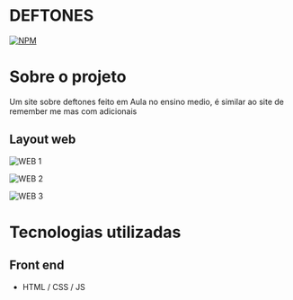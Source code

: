 # DEFTONES 
[![NPM](https://img.shields.io/npm/l/react)](https://github.com/mateuscordeiro011/site-deftones/blob/main/LICENSE)

# Sobre o projeto

Um site sobre deftones feito em Aula no ensino medio, é similar ao site de remember me mas com adicionais

## Layout web
![WEB 1](https://github.com/mateuscordeiro011/site-deftones/assets/139250006/8f17f917-83d1-45a0-b8fd-252483dd5c1c)

![WEB 2](https://github.com/mateuscordeiro011/site-deftones/assets/139250006/a529b60b-a197-457b-8519-a6714e50ddca)

![WEB 3](https://github.com/mateuscordeiro011/site-deftones/assets/139250006/b248d169-d76c-409b-b403-c55c01d696e4)

# Tecnologias utilizadas

## Front end
- HTML / CSS / JS
